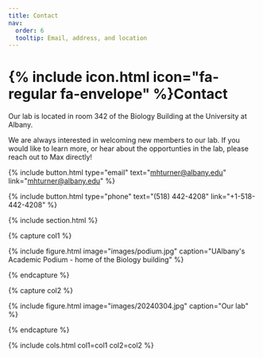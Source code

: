 ```yaml
---
title: Contact
nav:
  order: 6
  tooltip: Email, address, and location
---
```


# {% include icon.html icon="fa-regular fa-envelope" %}Contact

Our lab is located in room 342 of the Biology Building at the University at Albany.

We are always interested in welcoming new members to our lab. If you would like to learn more, or hear about the opportunties in the lab, please reach out to Max directly!

{%
  include button.html
  type="email"
  text="mhturner@albany.edu"
  link="mhturner@albany.edu"
%}

{%
  include button.html
  type="phone"
  text="(518) 442-4208"
  link="+1-518-442-4208"
%}

{% include section.html %}

{% capture col1 %}

{%
  include figure.html
  image="images/podium.jpg"
  caption="UAlbany's Academic Podium - home of the Biology building"
%}

{% endcapture %}

{% capture col2 %}

{%
  include figure.html
  image="images/20240304.jpg"
  caption="Our lab"
%}

{% endcapture %}

{% include cols.html col1=col1 col2=col2 %}

